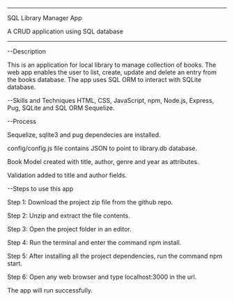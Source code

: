 _______________________________________________________________________________

SQL Library Manager App

A CRUD application using SQL database 

_______________________________________________________________________________

--Description

This is an application for local library to manage collection of books. The web app enables the user
to list, create, update and delete an entry from the books database. The app uses SQL ORM to 
interact with SQLite database.

--Skills and Techniques
HTML, CSS, JavaScript, npm, Node.js, Express, Pug, SQLite and SQL ORM Sequelize.

--Process

Sequelize, sqlite3 and pug dependecies are installed.

config/config.js file contains JSON to point to library.db database.

Book Model created with title, author, genre and year as attributes.

Validation added to title and author fields.

--Steps to use this app

Step 1: Download the project zip file from the github repo.

Step 2: Unzip and extract the file contents.

Step 3: Open the project folder in an editor.

Step 4: Run the terminal and enter the command npm install.

Step 5: After installing all the project dependencies, run the command npm start. 

Step 6: Open any web browser and type localhost:3000 in the url. 

The app will run successfully.